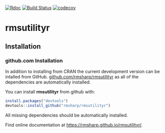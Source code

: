 
[![Rdoc](https://www.rdocumentation.org/badges/version/roxygen2)](http://www.rdocumentation.org/packages/roxygen2)
[![Build
Status](https://app.travis-ci.com/rmsharp/rmsutilityr.svg?branch=master)](https://app.travis-ci.com/rmsharp/rmsutilityr)
[![codecov](https://codecov.io/gh/rmsharp/rmsutilityr/branch/master/graph/badge.svg)](o%20https://app.codecov.io/gh/rmsharp/rmsutilityr)

<!-- README.md is generated from README.Rmd. Please edit that file -->

# rmsutilityr

## Installation

<!-- ### Installation from Source -->
<!-- A very manual approach is to use the following code, which -->
<!-- assumes you have all of the dependencies already installed: -->
<!-- ```{r install-rmsutilityr, include = TRUE, eval = FALSE} -->
<!-- install_path <- "c:/R Library" -->
<!-- source_path <- "d:Labkey data" -->
<!-- source <- "rmsutilityr.1.0.76.tar.gz" -->
<!-- install.packages(paste0(source_path, "/", source), type = "source", repos = NULL, -->
<!--                      lib = install_path) -->
<!-- ``` -->
<!-- This will fail if you do not have the dependencies already  -->
<!-- installed, but the error message will provide the name(s) of the packages  -->
<!-- needed. -->
<!-- However, as soon as the source packages is updated that code no longer  -->
<!-- work because the filename is wrong. -->

### github.com Installation

In addition to installing from CRAN the current development version can
be intalled from GitHub.
[github.com/rmsharp/rmsutilityr](https://github.com/rmsharp/rmsutilityr)
as all of the dependencies are automatically installed.

You can install **rmsutilityr** from github with:

``` r
install.packages("devtools")
devtools::install_github("rmsharp/rmsutilityr")
```

All missing dependencies should be automatically installed.

Find online documentation at <https://rmsharp.github.io/rmsutilityr/>.

